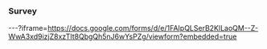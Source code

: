 
### Survey

---?iframe=https://docs.google.com/forms/d/e/1FAIpQLSerB2KlLaoQM--Z-WwA3xd9izjZ8xzTlt8QbgQh5nJ6wYsPZg/viewform?embedded=true

